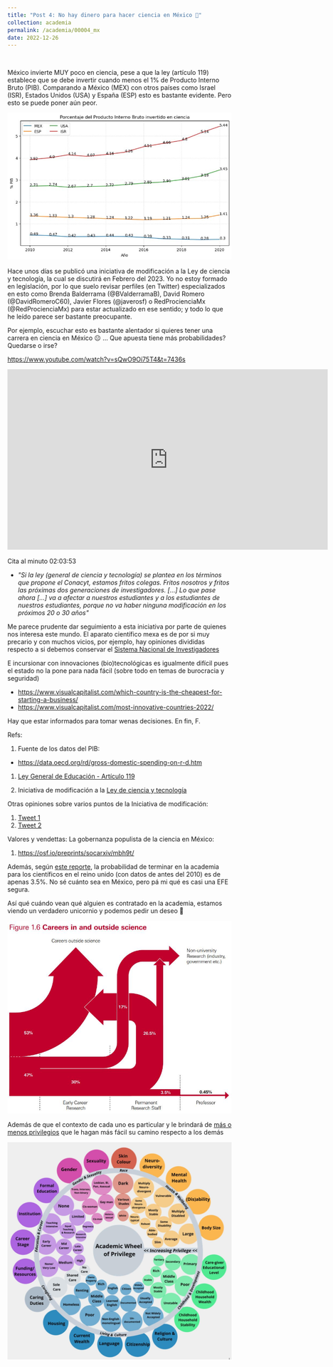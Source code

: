 ```yaml
---
title: "Post 4: No hay dinero para hacer ciencia en México 💸"
collection: academia
permalink: /academia/00004_mx
date: 2022-12-26
---
```


&nbsp;

México invierte MUY poco en ciencia, pese a que la ley (artículo 119) establece que se debe invertir cuando menos el 1% de Producto Interno Bruto (PIB). Comparando a México (MEX) con otros países como Israel (ISR), Estados Unidos (USA) y España (ESP) esto es bastante evidente. Pero esto se puede poner aún peor. 

![img](/images/academia/00005_1.jpg)

Hace unos días se publicó una iniciativa de modificación a la Ley de ciencia y tecnología, la cual se discutirá en Febrero del 2023. Yo no estoy formado en legislación, por lo que suelo revisar perfiles (en Twitter) especializados en esto como Brenda Balderrama (@BValderramaB), David Romero (@DavidRomeroC60), Javier Flores (@javerosf) o RedProcienciaMx (@RedProcienciaMx) para estar actualizado en ese sentido; y todo lo que he leído parece ser bastante preocupante. 

Por ejemplo, escuchar esto es bastante alentador si quieres tener una carrera en ciencia en México 😐 ... Que apuesta tiene más probabilidades? Quedarse o irse?

<https://www.youtube.com/watch?v=sQwO9Oi75T4&t=7436s>

<iframe width="720" height="405" src="https://www.youtube.com/embed/sQwO9Oi75T4" frameborder="0" allow="accelerometer; autoplay; encrypted-media; gyroscope; picture-in-picture" allowfullscreen></iframe>

Cita al minuto 02:03:53 
- *"Si la ley (general de ciencia y tecnología) se plantea en los términos que propone el Conacyt, estamos fritos colegas. Fritos nosotros y fritos las próximas dos generaciones de investigadores. [...] Lo que pase ahora [...] va a afectar a nuestros estudiantes y a los estudiantes de nuestros estudiantes, porque no va haber ninguna modificación en los próximos 20 o 30 años"*


Me parece prudente dar seguimiento a esta iniciativa por parte de quienes nos interesa este mundo. El aparato científico mexa es de por si muy precario y con muchos vicios, por ejemplo, hay opiniones divididas respecto a si debemos conservar el [Sistema Nacional de Investigadores](https://elpresentedelpasado.com/2020/06/22/acabemos-con-el-sni/) 


E incursionar con innovaciones (bio)tecnológicas es igualmente difícil pues el estado no la pone para nada fácil (sobre todo en temas de burocracia y seguridad)
* <https://www.visualcapitalist.com/which-country-is-the-cheapest-for-starting-a-business/>
* <https://www.visualcapitalist.com/most-innovative-countries-2022/>

Hay que estar informados para tomar wenas decisiones. En fin, F.

Refs:

1. Fuente de los datos del PIB:
* <https://data.oecd.org/rd/gross-domestic-spending-on-r-d.htm>
  
1. [Ley General de Educación - Artículo 119](https://www.diputados.gob.mx/LeyesBiblio/pdf/LGE.pdf)
  
1. Iniciativa de modificación a la [Ley de ciencia y tecnología](http://gaceta.diputados.gob.mx/PDF/65/2022/dic/20221213-XII.pdf)

Otras opiniones sobre varios puntos de la Iniciativa de modificación: 
1. [Tweet 1](https://twitter.com/RedProcien.../status/1605777421713776640) 
1. [Tweet 2](https://twitter.com/nanoprofe/status/1603151970713317376) 

Valores y vendettas: La gobernanza populista de la ciencia en México:
1. <https://osf.io/preprints/socarxiv/mbh9t/>

Además, según [este reporte](https://royalsociety.org/~/media/royal_society_content/policy/publications/2010/4294970126.pdf), la probabilidad de terminar en la academia para los científicos en el reino unido (con datos de antes del 2010) es de apenas 3.5%. No sé cuánto sea en México, pero pá mi qué es casi una EFE segura. 

Así qué cuándo vean qué alguien es contratado en la academia, estamos viendo un verdadero unicornio y podemos pedir un deseo 😬 


![img](/images/academia/00005_2.jpg)

Además de que el contexto de cada uno es particular y le brindará de [más o menos privilegios](https://science.nasa.gov/open-science/transform-to-open-science/stories/dr-flavio-azevedo) que le hagan más fácil su camino respecto a los demás


![img](/images/academia/00005_3.jpg)


